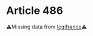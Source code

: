 # Article 486

⚠️Missing data from [legifrance](https://www.legifrance.gouv.fr/codes/article_lc/LEGIARTI000006427890)⚠️
